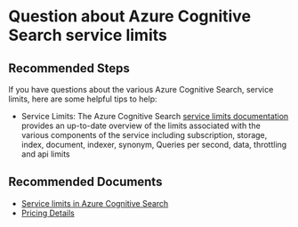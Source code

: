 <properties
	pageTitle="Search Index/Question about index related service limits"
	description="Question about Azure Cognitive Search service limits"
	service="microsoft.search"
	resource="searchservices"
	authors="liamca"
	ms.author="liamca"
	selfHelpType="generic"
	displayOrder="3"
	supportTopicIds="32681382"
	resourceTags=""
	productPesIds="15568"
	articleId="search-index-related-service-limits"
	cloudEnvironments="public"
/>

# Question about Azure Cognitive Search service limits

## **Recommended Steps**

If you have questions about the various Azure Cognitive Search, service limits, here are some helpful tips to help:

* Service Limits: The Azure Cognitive Search [service limits documentation](https://docs.microsoft.com/azure/search/search-limits-quotas-capacity) provides an up-to-date overview of the limits associated with the various components of the service including subscription, storage, index, document, indexer, synonym, Queries per second, data, throttling and api limits

## **Recommended Documents**

* [Service limits in Azure Cognitive Search](https://docs.microsoft.com/azure/search/search-limits-quotas-capacity)
* [Pricing Details](https://azure.microsoft.com/pricing/details/search/)